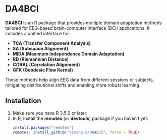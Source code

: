 # DA4BCI

**DA4BCI** is an R package that provides multiple domain adaptation methods tailored for EEG-based brain-computer interface (BCI) applications. It includes a unified interface for:

- **TCA (Transfer Component Analysis)**
- **SA (Subspace Alignment)**
- **MIDA (Maximum Independence Domain Adaptation)**
- **RD (Riemannian Distance)**
- **CORAL (Correlation Alignment)**
- **GFK (Geodesic Flow Kernel)**

These methods help align EEG data from different sessions or subjects, mitigating distributional shifts and enabling more robust learning.

## Installation

1. Make sure you have R 3.5.0 or later.
2. In R, install the **remotes** (or **devtools**) package if you haven’t yet:
   ```r
   install.packages("remotes")
   remotes::install_github("Yiming-S/DA4BCI", force = TRUE)
